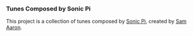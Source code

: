 ### Tunes Composed by Sonic Pi

This project is a collection of tunes composed by [Sonic Pi](https://sonic-pi.net/), created by [Sam Aaron](https://github.com/samaaron).


